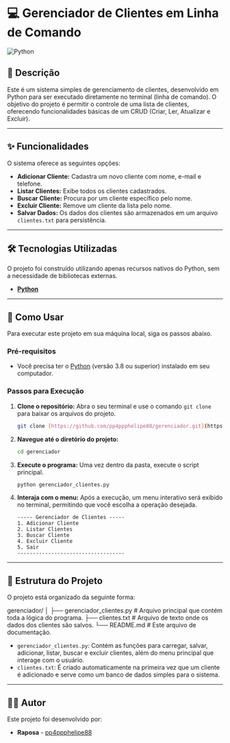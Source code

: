 # 💻 Gerenciador de Clientes em Linha de Comando

![Python](https://img.shields.io/badge/Python-3.8%2B-blue?style=for-the-badge&logo=python)

## 📝 Descrição

Este é um sistema simples de gerenciamento de clientes, desenvolvido em Python para ser executado diretamente no terminal (linha de comando). O objetivo do projeto é permitir o controle de uma lista de clientes, oferecendo funcionalidades básicas de um CRUD (Criar, Ler, Atualizar e Excluir).

---

## ✨ Funcionalidades

O sistema oferece as seguintes opções:

* **Adicionar Cliente:** Cadastra um novo cliente com nome, e-mail e telefone.
* **Listar Clientes:** Exibe todos os clientes cadastrados.
* **Buscar Cliente:** Procura por um cliente específico pelo nome.
* **Excluir Cliente:** Remove um cliente da lista pelo nome.
* **Salvar Dados:** Os dados dos clientes são armazenados em um arquivo `clientes.txt` para persistência.

---

## 🛠️ Tecnologias Utilizadas

O projeto foi construído utilizando apenas recursos nativos do Python, sem a necessidade de bibliotecas externas.

* **[Python](https://www.python.org/)**

---

## 🚀 Como Usar

Para executar este projeto em sua máquina local, siga os passos abaixo.

### Pré-requisitos

* Você precisa ter o [Python](https://www.python.org/downloads/) (versão 3.8 ou superior) instalado em seu computador.

### Passos para Execução

1.  **Clone o repositório:**
    Abra o seu terminal e use o comando `git clone` para baixar os arquivos do projeto.

    ```bash
    git clone [https://github.com/pp4ppphelipe88/gerenciador.git](https://github.com/pp4ppphelipe88/gerenciador.git)
    ```

2.  **Navegue até o diretório do projeto:**
    ```bash
    cd gerenciador
    ```

3.  **Execute o programa:**
    Uma vez dentro da pasta, execute o script principal.

    ```bash
    python gerenciador_clientes.py
    ```

4.  **Interaja com o menu:**
    Após a execução, um menu interativo será exibido no terminal, permitindo que você escolha a operação desejada.

    ```
    ----- Gerenciador de Clientes -----
    1. Adicionar Cliente
    2. Listar Clientes
    3. Buscar Cliente
    4. Excluir Cliente
    5. Sair
    -----------------------------------
    ```

---

## 📂 Estrutura do Projeto

O projeto está organizado da seguinte forma:

gerenciador/
│
├── gerenciador_clientes.py   # Arquivo principal que contém toda a lógica do programa.
├── clientes.txt              # Arquivo de texto onde os dados dos clientes são salvos.
└── README.md                 # Este arquivo de documentação.


* `gerenciador_clientes.py`: Contém as funções para carregar, salvar, adicionar, listar, buscar e excluir clientes, além do menu principal que interage com o usuário.
* `clientes.txt`: É criado automaticamente na primeira vez que um cliente é adicionado e serve como um banco de dados simples para o sistema.

---

## 👨‍💻 Autor

Este projeto foi desenvolvido por:

* **Raposa** - [pp4ppphelipe88](https://github.com/pp4ppphelipe88)
